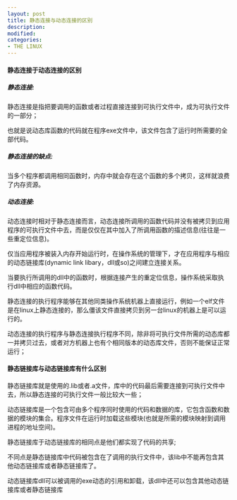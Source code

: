 ```yaml
---
layout: post
title: 静态连接与动态连接的区别
description: 
modified: 
categories: 
- THE LINUX
---
```


#### 静态连接于动态连接的区别

##### 静态连接:
静态连接是指把要调用的函数或者过程直接连接到可执行文件中，成为可执行文件的一部分；

也就是说动态库函数的代码就在程序exe文件中，该文件包含了运行时所需要的全部代码。

##### 静态连接的缺点:
当多个程序都调用相同函数时，内存中就会存在这个函数的多个拷贝，这样就浪费了内存资源。

##### 动态连接:
动态连接时相对于静态连接而言，动态连接所调用的函数代码并没有被拷贝到应用程序的可执行文件中去，而是仅仅在其中加入了所调用函数的描述信息(往往是一些重定位信息)。

仅当应用程序被装入内存开始运行时，在操作系统的管理下，才在应用程序与相应的动态链接库(dynamic link libary，dll或so)之间建立连接关系。

当要执行所调用的dll中的函数时，根据连接产生的重定位信息，操作系统采取执行dll中相应的函数代码。

静态连接的执行程序能够在其他同类操作系统机器上直接运行，例如一个elf文件是在linux上静态连接的，那么僵该文件直接拷贝到另一台linux的机器上是可以运行的。

动态连接的执行程序与静态连接执行程序不同，除非将可执行文件所需的动态库都一并拷贝过去，或者对方机器上也有个相同版本的动态库文件，否则不能保证正常运行；


#### 静态链接库与动态链接库有什么区别

静态链接库就是使用的.lib或者.a文件，库中的代码最后需要连接到可执行文件中去，所以静态连接的可执行文件一般比较大一些；

动态链接库是一个包含可由多个程序同时使用的代码和数据的库，它包含函数和数据的模块的集合。程序文件在运行时加载这些模块(也就是所需的模块映射到调用进程的地址空间)。

静态链接库于动态链接库的相同点是他们都实现了代码的共享;

不同点是静态链接库中代码被包含在了调用的执行文件中，该lib中不能再包含其他动态链接库或者静态链接库了。

动态链接库dll可以被调用的exe动态的引用和卸载，该dll中还可以包含其他动态链接库或者静态链接库